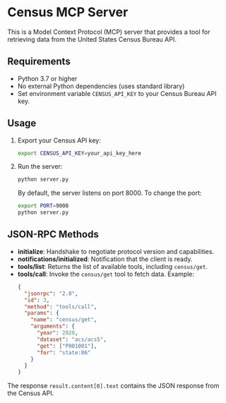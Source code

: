 # Census MCP Server

This is a Model Context Protocol (MCP) server that provides a tool for retrieving data from the United States Census Bureau API.

## Requirements

- Python 3.7 or higher
- No external Python dependencies (uses standard library)
- Set environment variable `CENSUS_API_KEY` to your Census Bureau API key.

## Usage

1. Export your Census API key:
   ```bash
   export CENSUS_API_KEY=your_api_key_here
   ```
2. Run the server:
   ```bash
   python server.py
   ```
   By default, the server listens on port 8000. To change the port:
   ```bash
   export PORT=9000
   python server.py
   ```

## JSON-RPC Methods

- **initialize**: Handshake to negotiate protocol version and capabilities.
- **notifications/initialized**: Notification that the client is ready.
- **tools/list**: Returns the list of available tools, including `census/get`.
- **tools/call**: Invoke the `census/get` tool to fetch data. Example:
  ```json
  {
    "jsonrpc": "2.0",
    "id": 3,
    "method": "tools/call",
    "params": {
      "name": "census/get",
      "arguments": {
        "year": 2020,
        "dataset": "acs/acs5",
        "get": ["P001001"],
        "for": "state:06"
      }
    }
  }
  ```
The response `result.content[0].text` contains the JSON response from the Census API.